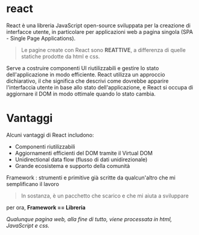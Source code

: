 # react

React è una libreria JavaScript open-source sviluppata per la creazione di interfacce utente,
in particolare per applicazioni web a
pagina singola (SPA - Single Page Applications).

> Le pagine create con React sono **REATTIVE**, a differenza di quelle statiche prodotte da html e css.

Serve a costruire componenti UI riutilizzabili e gestire lo stato dell'applicazione in modo efficiente.
React utilizza un approccio dichiarativo, il che significa che descrivi come dovrebbe apparire l'interfaccia utente
in base allo stato dell'applicazione, e React si occupa di aggiornare il DOM in modo ottimale quando lo stato cambia.

# Vantaggi

Alcuni vantaggi di React includono:

- Componenti riutilizzabili
- Aggiornamenti efficienti del DOM tramite il Virtual DOM
- Unidirectional data flow (flusso di dati unidirezionale)
- Grande ecosistema e supporto della comunità

Framework : strumenti e primitive già scritte da qualcun'altro che mi semplificano il lavoro

> In sostanza, è un pacchetto che scarico e che mi aiuta a sviluppare

per ora, **Framework == Libreria**

*Qualunque pagina web, alla fine di tutto, viene processata in html, JavaScript e css.*
